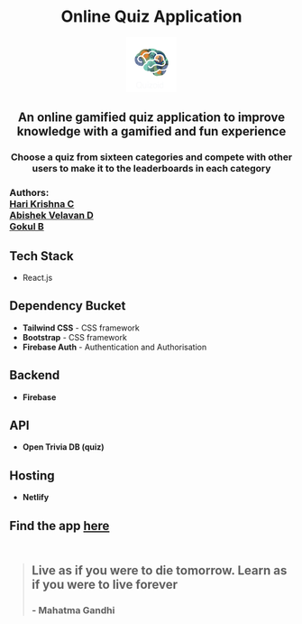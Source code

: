 <h1 align="center">
  Online Quiz Application
</h1>
<p align=center>
<a href="https://quizoid.netlify.app/"><img src="https://raw.githubusercontent.com/abishekvelavan/Online-quiz-application/main/quizoid%20logo%404x-8.png" width="90/" ></a>
</p>
<div align=center>
<h2>An online gamified quiz application to improve knowledge with a gamified and fun experience </h2>
<h3>Choose a quiz from sixteen categories and compete with other users to make it to the leaderboards in each category </h3>
  </div>
<h3>
  Authors: <br>
   <a href="https://github.com/HariKrishna-28">Hari Krishna C</a><br>
  <a href="https://github.com/abishekvelavan">Abishek Velavan D</a><br>
  <a href="https://github.com/gokul-siva-1322">Gokul B</a><br>
</h3>

## Tech Stack
- React.js <br>

## Dependency Bucket
- <strong>Tailwind CSS</strong> - CSS framework
- <strong>Bootstrap</strong> - CSS framework
- <strong>Firebase Auth</strong> - Authentication and Authorisation <br> 

## Backend
- <strong>Firebase </strong><br>

## API
- <strong>Open Trivia DB (quiz) </strong><br>

## Hosting
- <Strong>Netlify</strong> <br>

## Find the app <a href="https://quizoid.netlify.app/">here</a> <br> <br>


> ## Live as if you were to die tomorrow. Learn as if you were to live forever
> ### - Mahatma Gandhi
